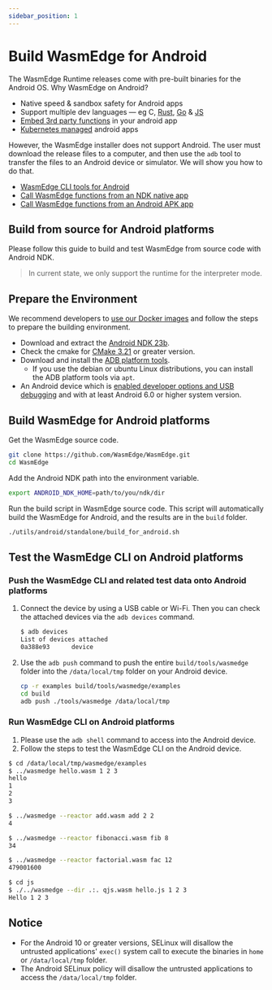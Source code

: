 ```yaml
---
sidebar_position: 1
---
```


# Build WasmEdge for Android

The WasmEdge Runtime releases come with pre-built binaries for the Android OS. Why WasmEdge on Android?

- Native speed & sandbox safety for Android apps
- Support multiple dev languages — eg C, [Rust](/category/develop-wasm-apps-in-rust), [Go](../../../../category/develop-wasm-apps-in-go) & [JS](../../../../category/develop-wasm-apps-in-javascript)
- [Embed 3rd party functions](../../../../embed/overview.md) in your android app
- [Kubernetes managed](../../../../category/deploy-wasmedge-apps-in-kubernetes) android apps

However, the WasmEdge installer does not support Android. The user must download the release files to a computer, and then use the `adb` tool to transfer the files to an Android device or simulator. We will show you how to do that.

- [WasmEdge CLI tools for Android](./cli.md)
- [Call WasmEdge functions from an NDK native app](./ndk.md)
- [Call WasmEdge functions from an Android APK app](./apk.md)

## Build from source for Android platforms

Please follow this guide to build and test WasmEdge from source code with Android NDK.

> In current state, we only support the runtime for the interpreter mode.

## Prepare the Environment

We recommend developers to [use our Docker images](../linux.md##prepare-the-environment) and follow the steps to prepare the building environment.

- Download and extract the [Android NDK 23b](https://developer.android.com/ndk/downloads).
- Check the cmake for [CMake 3.21](https://cmake.org/download/) or greater version.
- Download and install the [ADB platform tools](https://developer.android.com/studio/releases/platform-tools).
  - If you use the debian or ubuntu Linux distributions, you can install the ADB platform tools via `apt`.
- An Android device which is [enabled developer options and USB debugging](https://developer.android.com/studio/debug/dev-options) and with at least Android 6.0 or higher system version.

## Build WasmEdge for Android platforms

Get the WasmEdge source code.

```bash
git clone https://github.com/WasmEdge/WasmEdge.git
cd WasmEdge
```

Add the Android NDK path into the environment variable.

```bash
export ANDROID_NDK_HOME=path/to/you/ndk/dir
```

Run the build script in WasmEdge source code. This script will automatically build the WasmEdge for Android, and the results are in the `build` folder.

```bash
./utils/android/standalone/build_for_android.sh
```

## Test the WasmEdge CLI on Android platforms

### Push the WasmEdge CLI and related test data onto Android platforms

1. Connect the device by using a USB cable or Wi-Fi. Then you can check the attached devices via the `adb devices` command.

   ```bash
   $ adb devices
   List of devices attached
   0a388e93      device
   ```

2. Use the `adb push` command to push the entire `build/tools/wasmedge` folder into the `/data/local/tmp` folder on your Android device.

   ```bash
   cp -r examples build/tools/wasmedge/examples
   cd build
   adb push ./tools/wasmedge /data/local/tmp
   ```

### Run WasmEdge CLI on Android platforms

1. Please use the `adb shell` command to access into the Android device.
2. Follow the steps to test the WasmEdge CLI on the Android device.

```bash
$ cd /data/local/tmp/wasmedge/examples
$ ../wasmedge hello.wasm 1 2 3
hello
1
2
3

$ ../wasmedge --reactor add.wasm add 2 2
4

$ ../wasmedge --reactor fibonacci.wasm fib 8
34

$ ../wasmedge --reactor factorial.wasm fac 12
479001600

$ cd js
$ ./../wasmedge --dir .:. qjs.wasm hello.js 1 2 3
Hello 1 2 3
```

## Notice

- For the Android 10 or greater versions, SELinux will disallow the untrusted applications' `exec()` system call to execute the binaries in `home` or `/data/local/tmp` folder.
- The Android SELinux policy will disallow the untrusted applications to access the `/data/local/tmp` folder.
